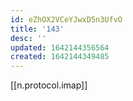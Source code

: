 ```yaml
---
id: eZhOX2VCeYJwxD5n3UfvO
title: '143'
desc: ''
updated: 1642144356564
created: 1642144349485
---
```


[[n.protocol.imap]]

